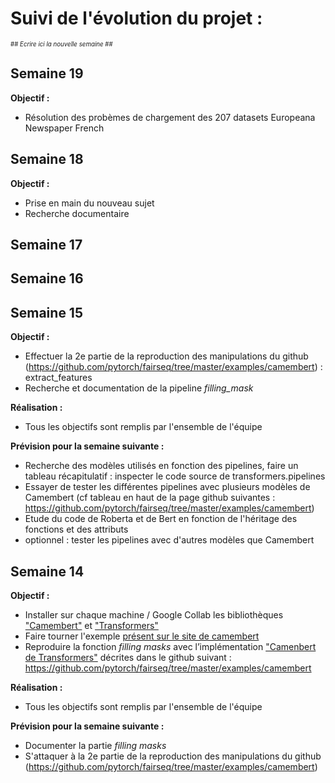 # Suivi de l'évolution du projet :


<sub><sup>\## _Ecrire ici la nouvelle semaine_ \##</sup></sub>
## Semaine 19
__Objectif :__
* Résolution des probèmes de chargement des 207 datasets Europeana Newspaper French

## Semaine 18
__Objectif :__ 
* Prise en main du nouveau sujet
* Recherche documentaire

## Semaine 17

## Semaine 16

## Semaine 15
__Objectif :__
* Effectuer la 2e partie de la reproduction des manipulations du github (https://github.com/pytorch/fairseq/tree/master/examples/camembert) : extract_features
* Recherche et documentation de la pipeline *filling_mask*


__Réalisation :__
* Tous les objectifs sont remplis par l'ensemble de l'équipe

__Prévision pour la semaine suivante :__
* Recherche des modèles utilisés en fonction des pipelines, faire un tableau récapitulatif : inspecter le code source de transformers.pipelines
* Essayer de tester les différentes pipelines avec plusieurs modèles de Camembert (cf tableau en haut de la page github suivantes : https://github.com/pytorch/fairseq/tree/master/examples/camembert)
* Etude du code de Roberta et de Bert en fonction de l'héritage des fonctions et des attributs 
* optionnel : tester les pipelines avec d'autres modèles que Camembert 

## Semaine 14
__Objectif :__
* Installer sur chaque machine / Google Collab les bibliothèques ["Camembert"](https://pypi.org/project/camembert/)  et ["Transformers"](https://github.com/huggingface/transformers) 
* Faire tourner l'exemple [présent sur le site de camembert](https://camembert-model.fr/)
*  Reproduire la fonction  *filling masks* avec l’implémentation ["Camenbert de Transformers"](https://huggingface.co/transformers/model_doc/camembert.html) décrites dans le github suivant : https://github.com/pytorch/fairseq/tree/master/examples/camembert

__Réalisation :__
* Tous les objectifs sont remplis par l'ensemble de l'équipe

__Prévision pour la semaine suivante :__
* Documenter la partie *filling masks*
* S'attaquer à la 2e partie de la reproduction des manipulations du github (https://github.com/pytorch/fairseq/tree/master/examples/camembert)

